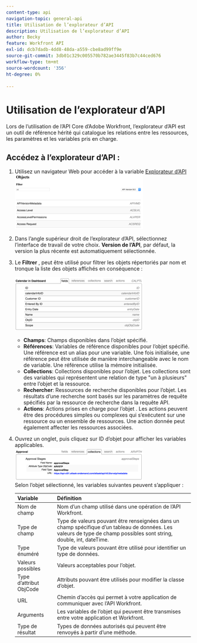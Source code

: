 ```yaml
---
content-type: api
navigation-topic: general-api
title: Utilisation de l’explorateur d’API
description: Utilisation de l’explorateur d’API
author: Becky
feature: Workfront API
exl-id: dcb7dadb-4dd8-48da-a559-cbe8ad99ff9e
source-git-commit: 3db01c329c005570b782ae3445f83b7c44ced676
workflow-type: tm+mt
source-wordcount: '356'
ht-degree: 0%

---
```



# Utilisation de l’explorateur d’API

Lors de l’utilisation de l’API Core d’Adobe Workfront, l’explorateur d’API est un outil de référence hérité qui catalogue les relations entre les ressources, les paramètres et les variables pris en charge.

## Accédez à l’explorateur d’API :

1. Utilisez un navigateur Web pour accéder à la variable [Explorateur d’API](https://developer.adobe.com/workfront/api-explorer/)\
   ![](assets/mceclip1-350x149.png)

1. Dans l’angle supérieur droit de l’explorateur d’API, sélectionnez l’interface de travail de votre choix. **Version de l’API**, par défaut, la version la plus récente est automatiquement sélectionnée.
1. Le **Filtrer** , peut être utilisé pour filtrer les objets répertoriés par nom et tronque la liste des objets affichés en conséquence :

   ![](assets/mceclip2-350x147.png)

   * **Champs**: Champs disponibles dans l’objet spécifié.
   * **Références**: Variables de référence disponibles pour l’objet spécifié. Une référence est un alias pour une variable. Une fois initialisée, une référence peut être utilisée de manière interchangeable avec le nom de variable. Une référence utilise la mémoire initialisée.
   * **Collections**: Collections disponibles pour l’objet. Les collections sont des variables qui représentent une relation de type &quot;un à plusieurs&quot; entre l’objet et la ressource.
   * **Rechercher**: Ressources de recherche disponibles pour l’objet. Les résultats d’une recherche sont basés sur les paramètres de requête spécifiés par la ressource de recherche dans la requête API.
   * **Actions**: Actions prises en charge pour l’objet . Les actions peuvent être des procédures simples ou complexes qui s’exécutent sur une ressource ou un ensemble de ressources. Une action donnée peut également affecter les ressources associées.

1. Ouvrez un onglet, puis cliquez sur ID d’objet pour afficher les variables applicables.\
   ![](assets/approval-350x89.png)\
   Selon l’objet sélectionné, les variables suivantes peuvent s’appliquer :

   | Variable | Définition |
   |---|---|
   | Nom de champ | Nom d’un champ utilisé dans une opération de l’API Workfront. |
   | Type de champ | Type de valeurs pouvant être renseignées dans un champ spécifique d’un tableau de données. Les valeurs de type de champ possibles sont string, double, int, dateTime. |
   | Type énuméré | Type de valeurs pouvant être utilisé pour identifier un type de données. |
   | Valeurs possibles | Valeurs acceptables pour l’objet. |
   | Type d’attribut ObjCode | Attributs pouvant être utilisés pour modifier la classe d’objet. |
   | URL | Chemin d’accès qui permet à votre application de communiquer avec l’API Workfront. |
   | Arguments | Les variables de l’objet qui peuvent être transmises entre votre application et Workfront. |
   | Type de résultat | Types de données autorisés qui peuvent être renvoyés à partir d’une méthode. |

